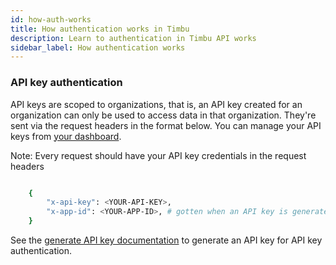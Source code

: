 ```yaml
---
id: how-auth-works
title: How authentication works in Timbu
description: Learn to authentication in Timbu API works
sidebar_label: How authentication works
---
```


### API key authentication

API keys are scoped to organizations, that is, an API key created for an organization can only be used to access data in that organization. They're sent via the request headers in the format below. You can manage your API keys from [your dashboard](https://app.timbu.cloud/dashboard).

Note: Every request should have your API key credentials in the request headers

```bash title="request headers"

    {
        "x-api-key": <YOUR-API-KEY>,
        "x-app-id": <YOUR-APP-ID>, # gotten when an API key is generated
    }

```

See the [generate API key documentation](/api/auth/api-keys/generate-api-key) to generate an API key for API key authentication.
